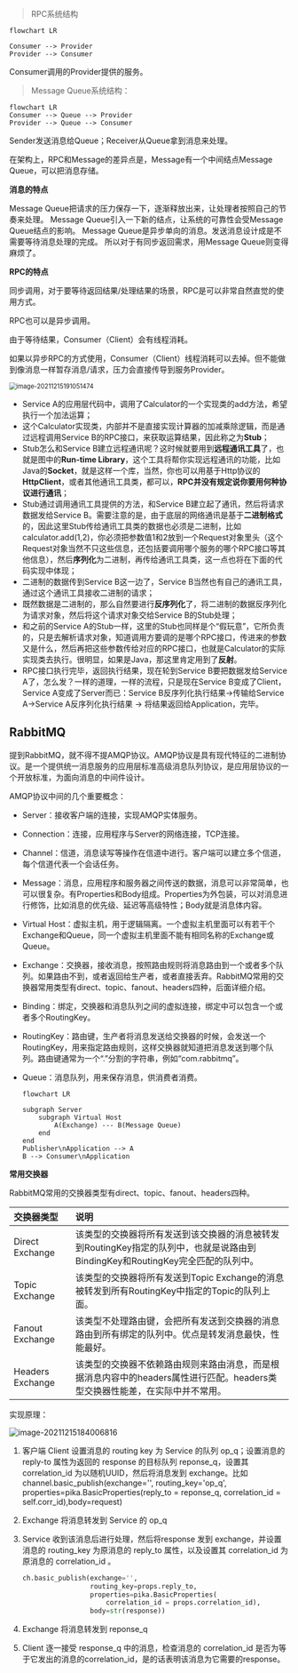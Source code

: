 > RPC系统结构

```mermaid
flowchart LR

Consumer --> Provider
Provider --> Consumer
```

Consumer调用的Provider提供的服务。

>  Message Queue系统结构：

```mermaid
flowchart LR
Consumer --> Queue --> Provider
Provider --> Queue --> Consumer
```

Sender发送消息给Queue；Receiver从Queue拿到消息来处理。

在架构上，RPC和Message的差异点是，Message有一个中间结点Message Queue，可以把消息存储。

**消息的特点**

Message Queue把请求的压力保存一下，逐渐释放出来，让处理者按照自己的节奏来处理。
Message Queue引入一下新的结点，让系统的可靠性会受Message Queue结点的影响。
Message Queue是异步单向的消息。发送消息设计成是不需要等待消息处理的完成。
所以对于有同步返回需求，用Message Queue则变得麻烦了。

**RPC的特点**

同步调用，对于要等待返回结果/处理结果的场景，RPC是可以非常自然直觉的使用方式。

RPC也可以是异步调用。

由于等待结果，Consumer（Client）会有线程消耗。

如果以异步RPC的方式使用，Consumer（Client）线程消耗可以去掉。但不能做到像消息一样暂存消息/请求，压力会直接传导到服务Provider。

<img src="https://gitee.com/fjboy/cdn/raw/image-bed/2021/12/18/image-20211215191051474.png" alt="image-20211215191051474" style="zoom:80%;" />

- Service     A的应用层代码中，调用了Calculator的一个实现类的add方法，希望执行一个加法运算；
- 这个Calculator实现类，内部并不是直接实现计算器的加减乘除逻辑，而是通过远程调用Service     B的RPC接口，来获取运算结果，因此称之为**Stub**；
- Stub怎么和Service     B建立远程通讯呢？这时候就要用到**远程通讯工具**了，也就是图中的**Run-time Library**，这个工具将帮你实现远程通讯的功能，比如Java的**Socket**，就是这样一个库，当然，你也可以用基于Http协议的**HttpClient**，或者其他通讯工具类，都可以，**RPC并没有规定说你要用何种协议进行通讯**；
- Stub通过调用通讯工具提供的方法，和Service     B建立起了通讯，然后将请求数据发给Service B。需要注意的是，由于底层的网络通讯是基于**二进制格式**的，因此这里Stub传给通讯工具类的数据也必须是二进制，比如calculator.add(1,2)，你必须把参数值1和2放到一个Request对象里头（这个Request对象当然不只这些信息，还包括要调用哪个服务的哪个RPC接口等其他信息），然后**序列化**为二进制，再传给通讯工具类，这一点也将在下面的代码实现中体现；
- 二进制的数据传到Service     B这一边了，Service B当然也有自己的通讯工具，通过这个通讯工具接收二进制的请求；
- 既然数据是二进制的，那么自然要进行**反序列化**了，将二进制的数据反序列化为请求对象，然后将这个请求对象交给Service     B的Stub处理；
- 和之前的Service     A的Stub一样，这里的Stub也同样是个“假玩意”，它所负责的，只是去解析请求对象，知道调用方要调的是哪个RPC接口，传进来的参数又是什么，然后再把这些参数传给对应的RPC接口，也就是Calculator的实际实现类去执行。很明显，如果是Java，那这里肯定用到了**反射**。
- RPC接口执行完毕，返回执行结果，现在轮到Service     B要把数据发给Service A了，怎么发？一样的道理，一样的流程，只是现在Service B变成了Client，Service     A变成了Server而已：Service B反序列化执行结果->传输给Service A->Service A反序列化执行结果     -> 将结果返回给Application，完毕。

## RabbitMQ

提到RabbitMQ，就不得不提AMQP协议。AMQP协议是具有现代特征的二进制协议。是一个提供统一消息服务的应用层标准高级消息队列协议，是应用层协议的一个开放标准，为面向消息的中间件设计。

AMQP协议中间的几个重要概念：

- Server：接收客户端的连接，实现AMQP实体服务。

- Connection：连接，应用程序与Server的网络连接，TCP连接。

- Channel：信道，消息读写等操作在信道中进行。客户端可以建立多个信道，每个信道代表一个会话任务。

- Message：消息，应用程序和服务器之间传送的数据，消息可以非常简单，也可以很复杂。有Properties和Body组成。Properties为外包装，可以对消息进行修饰，比如消息的优先级、延迟等高级特性；Body就是消息体内容。

- Virtual     Host：虚拟主机，用于逻辑隔离。一个虚拟主机里面可以有若干个Exchange和Queue，同一个虚拟主机里面不能有相同名称的Exchange或Queue。

- Exchange：交换器，接收消息，按照路由规则将消息路由到一个或者多个队列。如果路由不到，或者返回给生产者，或者直接丢弃。RabbitMQ常用的交换器常用类型有direct、topic、fanout、headers四种，后面详细介绍。

- Binding：绑定，交换器和消息队列之间的虚拟连接，绑定中可以包含一个或者多个RoutingKey。

- RoutingKey：路由键，生产者将消息发送给交换器的时候，会发送一个RoutingKey，用来指定路由规则，这样交换器就知道把消息发送到哪个队列。路由键通常为一个“.”分割的字符串，例如“com.rabbitmq”。

- Queue：消息队列，用来保存消息，供消费者消费。

    ```mermaid
    flowchart LR
    
    subgraph Server
        subgraph Virtual Host
            A(Exchange) --- B(Message Queue)
        end
    end
    Publisher\nApplication --> A
    B --> Consumer\nApplication
    ```

    

**常用交换器**

RabbitMQ常用的交换器类型有direct、topic、fanout、headers四种。

| 交换器类型       | 说明                                                         |
| :--------------- | :----------------------------------------------------------- |
| Direct Exchange  | 该类型的交换器将所有发送到该交换器的消息被转发到RoutingKey指定的队列中，也就是说路由到BindingKey和RoutingKey完全匹配的队列中。 |
| Topic Exchange   | 该类型的交换器将所有发送到Topic Exchange的消息被转发到所有RoutingKey中指定的Topic的队列上面。 |
| Fanout Exchange  | 该类型不处理路由键，会把所有发送到交换器的消息路由到所有绑定的队列中。优点是转发消息最快，性能最好。 |
| Headers Exchange | 该类型的交换器不依赖路由规则来路由消息，而是根据消息内容中的headers属性进行匹配。headers类型交换器性能差，在实际中并不常用。 |

实现原理：

![image-20211215184006816](https://gitee.com/fjboy/cdn/raw/image-bed/2021/12/18/image-20211215184006816.png)

1. 客户端 Client 设置消息的 routing key 为 Service 的队列 op_q；设置消息的 reply-to 属性为返回的 response 的目标队列 reponse_q，设置其 correlation_id 为以随机UUID，然后将消息发到 exchange。比如 channel.basic_publish(exchange='', routing_key='op_q', properties=pika.BasicProperties(reply_to = reponse_q, correlation_id = self.corr_id),body=request)

2.  Exchange 将消息转发到 Service 的 op_q

3. Service 收到该消息后进行处理，然后将response 发到 exchange，并设置消息的 routing_key 为原消息的 reply_to 属性，以及设置其 correlation_id 为原消息的 correlation_id 。

    ```python
    ch.basic_publish(exchange='',
                     routing_key=props.reply_to, 
                     properties=pika.BasicProperties(
                         correlation_id = props.correlation_id),
                     body=str(response))
    ```

4. Exchange 将消息转发到 reponse_q

5. Client 逐一接受 response_q 中的消息，检查消息的 correlation_id 是否为等于它发出的消息的correlation_id，是的话表明该消息为它需要的response。